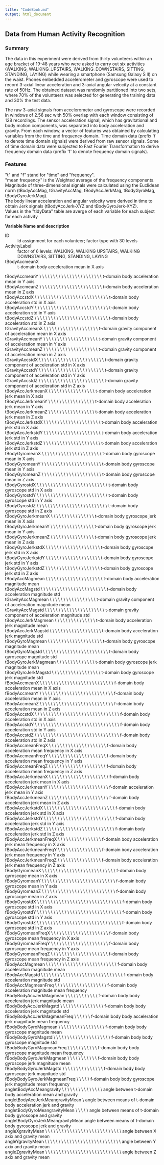 ```yaml
---
title: "CodeBook.md"
output: html_document
---
```

## Data from Human Activity Recognition        

### Summary
The data in this experiment were derived from thirty volunteers within an age bracket of 19-48 years who were asked to carry out six activities (WALKING, WALKING_UPSTAIRS, WALKING_DOWNSTAIRS, SITTING, STANDING, LAYING) while wearing a smartphone (Samsung Galaxy S II) on the waist. Phones embedded accelerometer and gyroscope were used to record 3-axial linear acceleration and 3-axial angular velocity at a constant rate of 50Hz. The obtained dataset was randomly partitioned into two sets, where 70% of the volunteers was selected for generating the training data and 30% the test data.

The raw 3-axial signals from accelerometer and gyroscope were recorded in windows of 2.56 sec with 50% overlap with each window consisting of 128 recordings. The sensor acceleration signal, which has gravitational and body motion components, was separated into body acceleration and gravity. From each window, a vector of features was obtained by calculating variables from the time and frequency domain. Time domain data (prefix 't' to denote time domain signals) were derived from raw sensor signals. Some of time domain data were subjected to Fast Fourier Transformation to derive frequency domain data (prefix 'f' to denote frequency domain signals). 

### Features 
"t" and "f" stand for "time" and "frequency".  
"mean frequency" is the Weighted average of the frequency components.  
Magnitude of three-dimensional signals were calculated using the Euclidean norm (tBodyAccMag, tGravityAccMag, tBodyAccJerkMag, tBodyGyroMag, tBodyGyroJerkMag).  
The body linear acceleration and angular velocity were derived in time to obtain Jerk signals (tBodyAccJerk-XYZ and tBodyGyroJerk-XYZ).  
Values in the "tidyData" table are averge of each variable for each subject for each activity
    

**Variable Name and description**   
  
<dt>ID</dt>
<dd>Id assignment for each volunteer; factor type with 30 levels</dd>

<dt>ActivityLabel</dt>                              
<dd>factor of 6 levels: WALKING, WALKING UPSTAIRS, WALKING DOWNSTAIRS, SITTING, STANDING, LAYING</dd>

<dt>tBodyAccmeanX</dt>
<dd>t-domain body acceleration mean in X axis </dd>
   
tBodyAccmeanY \ \ \ \ \ \ \ \ \ \ \ \ \ \ \ \ \ \ \ \ \ \ \ t-domain body acceleration mean in Y axis   
tBodyAccmeanZ \ \ \ \ \ \ \ \ \ \ \ \ \ \ \ \ \ \ \ \ \ \ \ t-domain body acceleration mean in Z axis  
tBodyAccstdX \ \ \ \ \ \ \ \ \ \ \ \ \ \ \ \ \ \ \ \ \ \ \ \ \ \ \ t-domain body acceleration std in X axis   
tBodyAccstdY \ \ \ \ \ \ \ \ \ \ \ \ \ \ \ \ \ \ \ \ \ \ \ \ \ \ \ t-domain body acceleration std in Y axis   
tBodyAccstdZ \ \ \ \ \ \ \ \ \ \ \ \ \ \ \ \ \ \ \ \ \ \ \ \ \ \ \ t-domain body acceleration std in Z axis   
tGravityAccmeanX \ \ \ \ \ \ \ \ \ \ \ \ \ \ \ \ \ \ \ \ t-domain gravity component of acceleration mean in X axis   
tGravityAccmeanY \ \ \ \ \ \ \ \ \ \ \ \ \ \ \ \ \ \ \ \ t-domain gravity component of acceleration mean in Y axis  
tGravityAccmeanZ \ \ \ \ \ \ \ \ \ \ \ \ \ \ \ \ \ \ \ \ t-domain gravity component of acceleration mean in Z axis   
tGravityAccstdX \ \ \ \ \ \ \ \ \ \ \ \ \ \ \ \ \ \ \ \ \ \ \ \ t-domain gravity component of acceleration std in X axis    
tGravityAccstdY \ \ \ \ \ \ \ \ \ \ \ \ \ \ \ \ \ \ \ \ \ \ \ \ t-domain gravity component of acceleration std in Y axis  
tGravityAccstdZ \ \ \ \ \ \ \ \ \ \ \ \ \ \ \ \ \ \ \ \ \ \ \ \ t-domain gravity component of acceleration std in Z axis  
tBodyAccJerkmeanX \ \ \ \ \ \ \ \ \ \ \ \ \ \ \ \ \ t-domain body acceleration jerk mean in X axis  
tBodyAccJerkmeanY \ \ \ \ \ \ \ \ \ \ \ \ \ \ \ \ \ t-domain body acceleration jerk mean in Y axis  
tBodyAccJerkmeanZ \ \ \ \ \ \ \ \ \ \ \ \ \ \ \ \ \ t-domain body acceleration jerk mean in Z axis  
tBodyAccJerkstdX \ \ \ \ \ \ \ \ \ \ \ \ \ \ \ \ \ \ \ \ \ t-domain body acceleration jerk std in X axis  
tBodyAccJerkstdY \ \ \ \ \ \ \ \ \ \ \ \ \ \ \ \ \ \ \ \ \ t-domain body acceleration jerk std in Y axis  
tBodyAccJerkstdZ \ \ \ \ \ \ \ \ \ \ \ \ \ \ \ \ \ \ \ \ \ t-domain body acceleration jerk std in Z axis  
tBodyGyromeanX \ \ \ \ \ \ \ \ \ \ \ \ \ \ \ \ \ \ \ \ \ \ t-domain body gyroscope mean in X axis  
tBodyGyromeanY \ \ \ \ \ \ \ \ \ \ \ \ \ \ \ \ \ \ \ \ \ \ t-domain body gyroscope mean in Y axis  
tBodyGyromeanZ \ \ \ \ \ \ \ \ \ \ \ \ \ \ \ \ \ \ \ \ \ \ t-domain body gyroscope mean in Z axis  
tBodyGyrostdX \ \ \ \ \ \ \ \ \ \ \ \ \ \ \ \ \ \ \ \ \ \ \ \ \ \ t-domain body gyroscope std in X axis  
tBodyGyrostdY \ \ \ \ \ \ \ \ \ \ \ \ \ \ \ \ \ \ \ \ \ \ \ \ \ \ t-domain body gyroscope std in Y axis  
tBodyGyrostdZ \ \ \ \ \ \ \ \ \ \ \ \ \ \ \ \ \ \ \ \ \ \ \ \ \ \ t-domain body gyroscope std in Z axis  
tBodyGyroJerkmeanX \ \ \ \ \ \ \ \ \ \ \ \ \ \ \ \ t-domain body gyroscope jerk mean in X axis  
tBodyGyroJerkmeanY \ \ \ \ \ \ \ \ \ \ \ \ \ \ \ \ t-domain body gyroscope jerk mean in Y axis  
tBodyGyroJerkmeanZ \ \ \ \ \ \ \ \ \ \ \ \ \ \ \ \ t-domain body gyroscope jerk mean in Z axis    
tBodyGyroJerkstdX \ \ \ \ \ \ \ \ \ \ \ \ \ \ \ \ \ \ \ \ t-domain body gyroscope jerk std in X axis    
tBodyGyroJerkstdY \ \ \ \ \ \ \ \ \ \ \ \ \ \ \ \ \ \ \ \ t-domain body gyroscope jerk std in Y axis  
tBodyGyroJerkstdZ \ \ \ \ \ \ \ \ \ \ \ \ \ \ \ \ \ \ \ \ t-domain body gyroscope jerk std in Z axis  
tBodyAccMagmean \ \ \ \ \ \ \ \ \ \ \ \ \ \ \ \ \ \ \ \ \ t-domain body acceleration magnitude mean   
tBodyAccMagstd \ \ \ \ \ \ \ \ \ \ \ \ \  \ \ \ \ \ \ \ \ \ \ \ t-domain body acceleration magnitude std  
tGravityAccMagmean \ \ \ \ \ \ \ \ \ \ \ \ \ \  \ \ \ t-domain gravity component of acceleration magnitude mean   
tGravityAccMagstd \ \ \ \ \ \ \ \ \ \ \ \ \ \ \ \ \ \ \ \ \ \ t-domain gravity component of acceleration magnitude std                       
tBodyAccJerkMagmean \ \ \ \ \ \ \ \ \ \ \ \ \ \ \ t-domain body acceleration jerk magnitude mean  
tBodyAccJerkMagstd \ \ \ \ \ \ \ \ \ \ \ \ \ \ \ \ \ \ \ t-domain body acceleration jerk magnitude std  
tBodyGyroMagmean \ \ \ \ \ \ \ \ \ \ \ \ \ \ \ \ \ \ \ \ t-domain body gyroscope magnitude mean  
tBodyGyroMagstd \ \ \ \ \ \ \ \ \ \ \ \ \ \ \ \ \ \ \ \ \ \ \ \ t-domain body gyroscope magnitude std   
tBodyGyroJerkMagmean \ \ \ \ \ \ \ \ \ \ \ \ \ \ t-domain body gyroscope jerk magnitude mean  
tBodyGyroJerkMagstd \ \ \ \ \ \ \ \ \ \ \ \ \ \ \ \ \ \ t-domain body gyroscope jerk magnitude std  
fBodyAccmeanX \ \ \ \ \ \ \ \ \ \ \ \ \ \ \ \ \ \ \ \ \ \ \ \ \ \ \ f-domain body acceleration mean in X axis      
fBodyAccmeanY \ \ \ \ \ \ \ \ \ \ \ \ \ \ \ \ \ \ \ \ \ \ \ \ \ \ \ f-domain body acceleration mean in Y axis    
fBodyAccmeanZ \ \ \ \ \ \ \ \ \ \ \ \ \ \ \ \ \ \ \ \ \ \ \ \ \ \ \ f-domain body acceleration mean in Z axis  
fBodyAccstdX \ \ \ \ \ \ \ \ \ \ \ \ \ \ \ \ \ \ \ \ \ \ \ \ \ \ \ \ \ \ \ f-domain body acceleration std in X axis    
fBodyAccstdY \ \ \ \ \ \ \ \ \ \ \ \ \ \ \ \ \ \ \ \ \ \ \ \ \ \ \ \ \ \ \ f-domain body acceleration std in Y axis  
fBodyAccstdZ \ \ \ \ \ \ \ \ \ \ \ \ \ \ \ \ \ \ \ \ \ \ \ \ \ \ \ \ \ \ \ f-domain body acceleration std in Z axis  
fBodyAccmeanFreqX \ \ \ \ \ \ \ \ \ \ \ \ \ \ \ \ \ \ \ \ \ f-domain body acceleration mean frequency in X axis    
fBodyAccmeanFreqY \ \ \ \ \ \ \ \ \ \ \ \ \ \ \ \ \ \ \ \ \ f-domain body acceleration mean frequency in Y axis  
fBodyAccmeanFreqZ \ \ \ \ \ \ \ \ \ \ \ \ \ \ \ \ \ \ \ \ \ f-domain body acceleration mean frequency in Z axis  
fBodyAccJerkmeanX \ \ \ \ \ \ \ \ \ \ \ \ \ \ \ \ \ \ \ \ \ \ f-domain body acceleration jerk mean in X axis  
fBodyAccJerkmeanY \ \ \ \ \ \ \ \ \ \ \ \ \ \ \ \ \ \ \ \ \ \ f-domain acceleration jerk mean in Y axis  
fBodyAccJerkmeanZ \ \ \ \ \ \ \ \ \ \ \ \ \ \ \ \ \ \ \ \ \ \ f-domain body acceleration jerk mean in Z axis  
fBodyAccJerkstdX \ \ \ \ \ \ \ \ \ \ \ \ \ \ \ \ \ \ \ \ \ \ \ \ \ \ f-domain body acceleration jerk std in X axis  
fBodyAccJerkstdY \ \ \ \ \ \ \ \ \ \ \ \ \ \ \ \ \ \ \ \ \ \ \ \ \ \ f-domain body acceleration jerk std in Y axis  
fBodyAccJerkstdZ \ \ \ \ \ \ \ \ \ \ \ \ \ \ \ \ \ \ \ \ \ \ \ \ \ \ f-domain body acceleration jerk std in Z axis  
fBodyAccJerkmeanFreqX \ \ \ \ \ \ \ \ \ \ \ \ \ \ \ \ f-domain body acceleration jerk mean frequency in X axis    
fBodyAccJerkmeanFreqY \ \ \ \ \ \ \ \ \ \ \ \ \ \ \ \ f-domain body acceleration jerk mean frequency in Y axis  
fBodyAccJerkmeanFreqZ \ \ \ \ \ \ \ \ \ \ \ \ \ \ \ \ f-domain body acceleration jerk mean frequency in Z axis  
fBodyGyromeanX \ \ \ \ \ \ \ \ \ \ \ \ \ \ \ \ \ \ \ \ \ \ \ \ \ \ \ f-domain body gyroscope mean in X axis  
fBodyGyromeanY \ \ \ \ \ \ \ \ \ \ \ \ \ \ \ \ \ \ \ \ \ \ \ \ \ \ \ f-domain body gyroscope mean in Y axis  
fBodyGyromeanZ \ \ \ \ \ \ \ \ \ \ \ \ \ \ \ \ \ \ \ \ \ \ \ \ \ \ \ f-domain body gyroscope mean in Z axis  
fBodyGyrostdX \ \ \ \ \ \ \ \ \ \ \ \ \ \ \ \ \ \ \ \ \ \ \ \ \ \ \ \ \ \ \ f-domain body gyroscope std in X axis  
fBodyGyrostdY \ \ \ \ \ \ \ \ \ \ \ \ \ \ \ \ \ \ \ \ \ \ \ \ \ \ \ \ \ \ \ f-domain body gyroscope std in Y axis  
fBodyGyrostdZ \ \ \ \ \ \ \ \ \ \ \ \ \ \ \ \ \ \ \ \ \ \ \ \ \ \ \ \ \ \ \ f-domain body gyroscope std in Z axis  
fBodyGyromeanFreqX \ \ \ \ \ \ \ \ \ \ \ \ \ \ \ \ \ \ \ \ \ f-domain body gyroscope mean frequency in X axis    
fBodyGyromeanFreqY \ \ \ \ \ \ \ \ \ \ \ \ \ \ \ \ \ \ \ \ \ f-domain body gyroscope mean frequency in Y axis  
fBodyGyromeanFreqZ \ \ \ \ \ \ \ \ \ \ \ \ \ \ \ \ \ \ \ \ \ f-domain body gyroscope mean frequency in Z axis  
fBodyAccMagmean \ \ \ \ \ \ \ \ \ \ \ \ \ \ \ \ \ \ \ \ \ \ \ \ \ \ f-domain body acceleration magnitude mean  
fBodyAccMagstd \ \ \ \ \ \ \ \ \ \ \ \ \ \ \ \ \ \ \ \ \ \ \ \ \ \ \ \ \ \ f-domain body acceleration magnitude std  
fBodyAccMagmeanFreq \ \ \ \ \ \ \ \ \ \ \ \ \ \ \ \ \ \ \ f-domain body acceleration magnitude mean frequency  
fBodyBodyAccJerkMagmean \ \ \ \ \ \ \ \ \ \ \ \ f-domain body body acceleration jerk magnitude mean  
fBodyBodyAccJerkMagstd \ \ \ \ \ \ \ \ \ \ \ \ \ \ \ \ f-domain body body acceleration jerk magnitude std  
fBodyBodyAccJerkMagmeanFreq \ \ \ \ \ \ f-domain body body acceleration jerk magnitude mean frequency  
fBodyBodyGyroMagmean \ \ \ \ \ \ \ \ \ \ \ \ \ \ \ \ \ f-domain body body gyroscope magnitude mean  
fBodyBodyGyroMagstd \ \ \ \ \ \ \ \ \ \ \ \ \ \ \ \ \ \ \ \ \ f-domain body body gyroscope magnitude std  
fBodyBodyGyroMagmeanFreq \ \ \ \ \ \ \ \ \ \ \ f-domain body body gyroscope magnitude mean frequency  
fBodyBodyGyroJerkMagmean \ \ \ \ \ \ \ \ \ \ \ f-domain body body gyroscope jerk magnitude mean  
fBodyBodyGyroJerkMagstd \ \ \ \ \ \ \ \ \ \ \ \ \ \ \ f-domain body body gyroscope jerk magnitude std  
fBodyBodyGyroJerkMagmeanFreq \ \ \ \ \ f-domain body body gyroscope jerk magnitude mean frequency  
angletBodyAccMeangravity \ \ \ \ \ \ \ \ \ \ \ \ \ \ \ angle between t-domain body acceleration mean and gravity   
angletBodyAccJerkMeangravityMean \ angle between means of t-domain body acceleration jerk and gravity  
angletBodyGyroMeangravityMean \ \ \ \ \ angle between means of t-domain body gyroscope and gravity  
angletBodyGyroJerkMeangravityMean angle between means of t-domain body gyroscope jerk and gravity  
angleXgravityMean \ \ \ \ \ \ \ \ \ \ \ \ \ \ \ \ \ \ \ \ \ \ \ \ \ \ \ \ angle between X axix and gravity mean        
angleYgravityMean \ \ \ \ \ \ \ \ \ \ \ \ \ \ \ \ \ \ \ \ \ \ \ \ \ \ \ \ angle between Y axix and gravity mean  
angleZgravityMean \ \ \ \ \ \ \ \ \ \ \ \ \ \ \ \ \ \ \ \ \ \ \ \ \ \ \ \ angle between Z axix and gravity mean  



